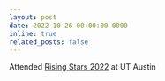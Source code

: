 ```yaml
---
layout: post
date: 2022-10-26 00:00:00-0000
inline: true
related_posts: false
---
```


Attended <a href="https://risingstars.utexas.edu/profiles/jane-e" target="_blank">Rising Stars 2022</a> at UT Austin
